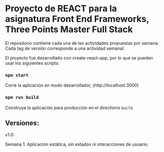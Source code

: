 # Proyecto de REACT para la asignatura Front End Frameworks, Three Points Master Full Stack

El repositorio contiene cada una de las actividades propuestas por semana. Cada tag de versión corresponde a una actividad semanal.

El proyecto fue desarrollado con create-react-app, por lo que se pueden usar los siguientes scripts:

### `npm start`

Corre la aplicación en modo desarrollador, (http://localhost:3000)


### `npm run build`

Construye la aplicación para producción en el directiorio `build`.

## Versiones:

v1.0:

Semana 1. Aplicación estática, sin estados ni interacciones de usuario.